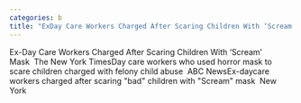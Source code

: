 ```yaml
---
categories: b
title: "ExDay Care Workers Charged After Scaring Children With ‘Scream’ Mask  The New York Times"
---
```

Ex-Day Care Workers Charged After Scaring Children With ‘Scream’ Mask&nbsp;&nbsp;The New York TimesDay care workers who used horror mask to scare children charged with felony child abuse&nbsp;&nbsp;ABC NewsEx-daycare workers charged after scaring "bad" children with "Scream" mask&nbsp;&nbsp;New York